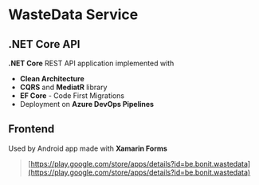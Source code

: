 # WasteData Service

## .NET Core API

**.NET Core** REST API application implemented with
- **Clean Architecture**
- **CQRS** and **MediatR** library
- **EF Core** - Code First Migrations
- Deployment on **Azure DevOps Pipelines**

## Frontend
Used by Android app made with **Xamarin Forms**
> [https://play.google.com/store/apps/details?id=be.bonit.wastedata](https://play.google.com/store/apps/details?id=be.bonit.wastedata)